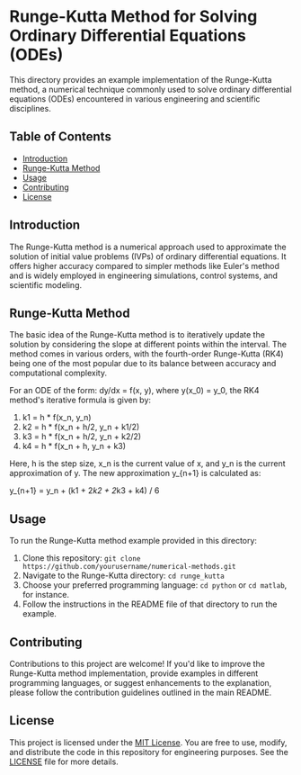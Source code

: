# Runge-Kutta Method for Solving Ordinary Differential Equations (ODEs)

This directory provides an example implementation of the Runge-Kutta method, a numerical technique commonly used to solve ordinary differential equations (ODEs) encountered in various engineering and scientific disciplines.

## Table of Contents

- [Introduction](#introduction)
- [Runge-Kutta Method](#runge-kutta-method)
- [Usage](#usage)
- [Contributing](#contributing)
- [License](#license)

## Introduction

The Runge-Kutta method is a numerical approach used to approximate the solution of initial value problems (IVPs) of ordinary differential equations. It offers higher accuracy compared to simpler methods like Euler's method and is widely employed in engineering simulations, control systems, and scientific modeling.

## Runge-Kutta Method

The basic idea of the Runge-Kutta method is to iteratively update the solution by considering the slope at different points within the interval. The method comes in various orders, with the fourth-order Runge-Kutta (RK4) being one of the most popular due to its balance between accuracy and computational complexity.

For an ODE of the form: dy/dx = f(x, y), where y(x_0) = y_0, the RK4 method's iterative formula is given by:

1. k1 = h * f(x_n, y_n)
2. k2 = h * f(x_n + h/2, y_n + k1/2)
3. k3 = h * f(x_n + h/2, y_n + k2/2)
4. k4 = h * f(x_n + h, y_n + k3)

Here, h is the step size, x_n is the current value of x, and y_n is the current approximation of y. The new approximation y_{n+1} is calculated as:

y_{n+1} = y_n + (k1 + 2*k2 + 2*k3 + k4) / 6

## Usage

To run the Runge-Kutta method example provided in this directory:

1. Clone this repository: `git clone https://github.com/yourusername/numerical-methods.git`
2. Navigate to the Runge-Kutta directory: `cd runge_kutta`
3. Choose your preferred programming language: `cd python` or `cd matlab`, for instance.
4. Follow the instructions in the README file of that directory to run the example.

## Contributing

Contributions to this project are welcome! If you'd like to improve the Runge-Kutta method implementation, provide examples in different programming languages, or suggest enhancements to the explanation, please follow the contribution guidelines outlined in the main README.

## License

This project is licensed under the [MIT License](LICENSE). You are free to use, modify, and distribute the code in this repository for engineering purposes. See the [LICENSE](LICENSE) file for more details.
